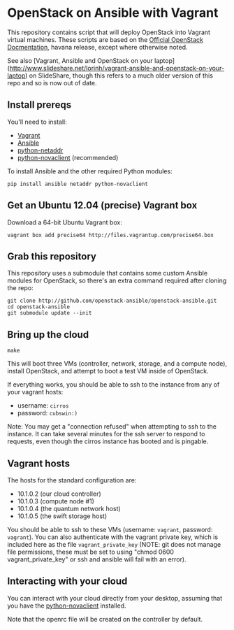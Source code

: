 # OpenStack on Ansible with Vagrant

This repository contains script that will deploy OpenStack into Vagrant virtual
machines. These scripts are based on the [Official OpenStack
Docmentation](http://docs.openstack.org/), havana release, except where
otherwise noted.

See also [Vagrant, Ansible and OpenStack on your laptop]
(http://www.slideshare.net/lorinh/vagrant-ansible-and-openstack-on-your-laptop)
on SlideShare, though this refers to a much older version of this repo and so is
now out of date.

## Install prereqs

You'll need to install:

* [Vagrant](http://vagrantup.com)
* [Ansible](http://ansible.github.com)
* [python-netaddr](https://pypi.python.org/pypi/netaddr/)
* [python-novaclient](https://pypi.python.org/pypi/python-novaclient) (recommended)

To install Ansible and the other required Python modules:

	pip install ansible netaddr python-novaclient


## Get an Ubuntu 12.04 (precise) Vagrant box

Download a 64-bit Ubuntu Vagrant box:

	vagrant box add precise64 http://files.vagrantup.com/precise64.box

## Grab this repository

This repository uses a submodule that contains some custom Ansible modules for
OpenStack, so there's an extra command required after cloning the repo:

    git clone http://github.com/openstack-ansible/openstack-ansible.git
    cd openstack-ansible
    git submodule update --init

## Bring up the cloud

    make

This will boot three VMs (controller, network, storage, and a compute node),
install OpenStack, and attempt to boot a test VM inside of OpenStack.

If everything works, you should be able to ssh to the instance from any
of your vagrant hosts:

 * username: `cirros`
 * password: `cubswin:)`

Note: You may get a "connection refused" when attempting to ssh to the instance.
It can take several minutes for the ssh server to respond to requests, even
though the cirros instance has booted and is pingable.

## Vagrant hosts

The hosts for the standard configuration are:

 * 10.1.0.2 (our cloud controller)
 * 10.1.0.3 (compute node #1)
 * 10.1.0.4 (the quantum network host)
 * 10.1.0.5 (the swift storage host)

You should be able to ssh to these VMs (username: `vagrant`, password:
`vagrant`). You can also authenticate  with the vagrant private key, which is
included here as the file `vagrant_private_key` (NOTE: git does not manage file
permissions, these must be set to using "chmod 0600 vagrant_private_key" or ssh
and ansible will fail with an error).

## Interacting with your cloud

You can interact with your cloud directly from your desktop, assuming that you
have the [python-novaclient](http://pypi.python.org/pypi/python-novaclient/)
installed.

Note that the openrc file will be created on the controller by default.
